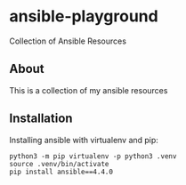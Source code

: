 # ansible-playground
Collection of Ansible Resources

## About

This is a collection of my ansible resources

## Installation

Installing ansible with virtualenv and pip:

```
python3 -m pip virtualenv -p python3 .venv
source .venv/bin/activate
pip install ansible==4.4.0
```


